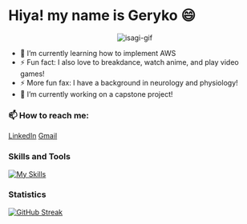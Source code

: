 # Hiya! my name is Geryko 😄
<div align="center">
  <img src="https://github.com/glmenta/glmenta/assets/111015201/999658a9-4fe5-497f-88c2-05bc0afe3e22" alt='isagi-gif'>
</div>

- 🌱 I’m currently learning how to implement AWS
- ⚡ Fun fact: I also love to breakdance, watch anime, and play video games!
- ⚡ More fun fax: I have a background in neurology and physiology!
- 🔭 I’m currently working on a capstone project!

### 📫 How to reach me:
[LinkedIn](https://www.linkedin.com/in/geryko-menta-36a0b0215/)
[Gmail](gakidogeck@gmail.com)

### Skills and Tools
[![My Skills](https://skillicons.dev/icons?i=js,html,css,aws,express,mysql,nodejs,postgres,react,py,flask)](https://skillicons.dev)


### Statistics
[![GitHub Streak](https://streak-stats.demolab.com/?user=glmenta&theme=dark)](https://git.io/streak-stats)
<!--
**glmenta/glmenta** is a ✨ _special_ ✨ repository because its `README.md` (this file) appears on your GitHub profile.

Here are some ideas to get you started:
- 🔭 I’m currently working on a capstone project
- 🌱 I’m currently learning ...
- 👯 I’m looking to collaborate on ...
- 🤔 I’m looking for help with ...
- 💬 Ask me about ...
- 📫 How to reach me: ...
- 😄 Pronouns: ...
- ⚡ Fun fact: ...
-->

